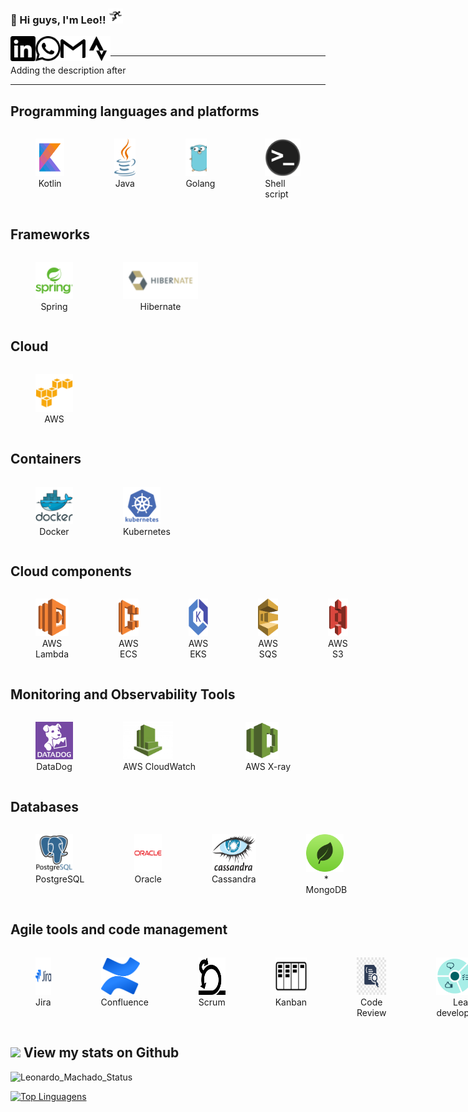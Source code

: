 ### 👋 Hi guys, I'm Leo!! <img src="icon/Running_icon_-_Noun_Project_17825.svg" width="24px">

<a target="_blank" href="https://www.linkedin.com/in/leomachadop/?locale=en_US">
  <img align="left" alt="LinkdeIN" width="40px" src="icon/linkedin.svg" />
</a>
<a target="_blank" href="https://api.whatsapp.com/send?phone=5511976524468">
  <img align="left" alt="Whatsapp" width="40px" src="icon/whatsapp.svg" />
</a>
<a target="_blank" href="mailto:arycleniobarros@gmail.com">
  <img align="left" alt="Gmail" width="40px" src="icon/gmail.svg" />
</a>
<a target="_blank" href="https://www.strava.com/athletes/leomachadop">
  <img align="left" alt="Facebook" width="40px" src="icon/strava.svg" />
</a>
<br>

---- 

Adding the description after

----

## Programming languages and platforms
<div style="display: flex">
    <figure>
      <img height="60" src="icon/icons8-kotlin.svg" alt="Kotlin">
      <figcaption style="text-align: center;">Kotlin</figcaption>
    </figure>
    <figure>
      <img height="60" src="icon/java-14.svg">
      <figcaption style="text-align: center;">Java</figcaption>
    </figure>
    <figure>
      <img height="60" src="icon/golang-gopher.svg">
      <figcaption style="text-align: center;">Golang</figcaption>
    </figure>
    <figure>
      <img height="60" src="icon/terminal.png">
      <figcaption style="text-align: left;">Shell script</figcaption>
    </figure>
</div>

## Frameworks
<div style="display: flex">
    <figure>
      <img height="60" src="icon/spring-original-wordmark.svg" alt="Spring">
      <figcaption style="text-align: center;">Spring</figcaption>
    </figure>
    <figure>
      <img height="60" src="icon/hibernate.png" alt="Hibernate">
      <figcaption style="text-align: center;">Hibernate</figcaption>
    </figure>
</div>


## Cloud
<div style="display: flex">
    <figure>
      <img height="60" src="icon/amazonwebservices-original.svg" alt="AWS">
      <figcaption style="text-align: center;">AWS</figcaption>
    </figure>
</div>

## Containers
<div style="display: flex">
    <figure>
      <img height="60" src="icon/docker-original-wordmark.svg" alt="Docker">
      <figcaption style="text-align: center;">Docker</figcaption>
    </figure>
    <figure>
      <img height="60" src="icon/kubernetes-plain-wordmark.svg" alt="Kubernetes">
      <figcaption style="text-align: center;">Kubernetes</figcaption>
    </figure>
</div>

## Cloud components
<div style="display: flex">
    <figure>
      <img height="60" src="icon/aws-lambda-svgrepo-com.svg" alt="Lambda">
      <figcaption style="text-align: center;">AWS Lambda</figcaption>
    </figure>
    <figure>
      <img height="60" src="icon/amazon_ecs-icon.svg" alt="ECS">
      <figcaption style="text-align: center;">AWS ECS</figcaption>
    </figure>
    <figure>
      <img height="60" src="icon/88_amazon-eks-icon.1593699613.svg" alt="EKC">
      <figcaption style="text-align: center;">AWS EKS</figcaption>
    </figure>
    <figure>
      <img height="60" src="icon/aws-sqs-simple-queue-service-seeklogo.com.svg" alt="SQS">
      <figcaption style="text-align: center;">AWS SQS</figcaption>
    </figure>
    <figure>
      <img height="60" src="icon/Amazon-S3-Logo.svg" alt="S3">
      <figcaption style="text-align: center;">AWS S3</figcaption>
    </figure>
</div>

## Monitoring and Observability Tools
<div style="display: flex">
    <figure>
      <img height="60" src="icon/data-dog.png" alt="DataDog">
      <figcaption style="text-align: center;">DataDog</figcaption>
    </figure>
    <figure>
      <img height="60" src="icon/aws-cloudwatch3112.jpg" alt="AWS CloudWatch">
      <figcaption style="text-align: center;">AWS CloudWatch</figcaption>
    </figure>
    <figure>
      <img height="60" src="icon/aws-xray.svg" alt="AWS X-ray">
      <figcaption style="text-align: center;">AWS X-ray</figcaption>
    </figure>
</div>

## Databases
<div style="display: flex">
    <figure>
      <img height="60" src="icon/postgresql-original-wordmark.svg" alt="PostgreSQL">
      <figcaption style="text-align: center;">PostgreSQL</figcaption>
    </figure>
    <figure>
      <img height="60" src="icon/oracle-original.svg" alt="Oracle">
      <figcaption style="text-align: center;">Oracle</figcaption>
    </figure>
    <figure>
      <img height="60" src="icon/Cassandra_logo.svg" alt="Cassandra">
      <figcaption style="text-align: center;">Cassandra</figcaption>
    </figure>
    <figure>
      <img height="60" src="icon/768px-Antu_mongodb.svg.png" alt="MongoDB">
      <figcaption style="text-align: center;">* MongoDB</figcaption>
    </figure>
</div>

## Agile tools and code management
<div style="display: flex">
    <figure>
      <img height="60" src="icon/jira-original-wordmark.svg" alt="Jira">
      <figcaption style="text-align: center;">Jira</figcaption>
    </figure>
    <figure>
      <img height="60" src="icon/confluence-seeklogo.com.svg" alt="Confluence">
      <figcaption style="text-align: center;">Confluence</figcaption>
    </figure>
    <figure>
      <img height="60" src="icon/scrum.png" alt="Scrum">
      <figcaption style="text-align: center;">Scrum</figcaption>
    </figure>
    <figure>
      <img height="60" src="icon/kanban.svg" alt="Kanban">
      <figcaption style="text-align: center;">Kanban</figcaption>
    </figure>
    <figure>
      <img height="60" src="icon/code-review.jpg" alt="Code Review">
      <figcaption style="text-align: center;">Code Review</figcaption>
    </figure>
    <figure>
      <img height="60" src="icon/method-ch2.svg" alt="Lean development">
      <figcaption style="text-align: center;">Lean development</figcaption>
    </figure>
    <figure>
      <img height="60" src="icon/Octicons-mark-github.svg" alt="Github">
      <figcaption style="text-align: center;">Github</figcaption>
    </figure>
    <figure>
      <img height="60" src="icon/gitlab.svg" alt="Gitlab">
      <figcaption style="text-align: center;">Gitlab</figcaption>
    </figure>
    <figure>
      <img height="60" src="icon/bitbucket-original-wordmark.svg" alt="bitbucket">
      <figcaption style="text-align: center;">bitbucket</figcaption>
    </figure>
</div>

## <img src="https://media.giphy.com/media/VgCDAzcKvsR6OM0uWg/giphy.gif" width="50"> View my stats on Github 

![Leonardo_Machado_Status](https://github-readme-stats.vercel.app/api?username=leomachadop&show_icons=true)

[![Top Linguagens](https://github-readme-stats.vercel.app/api/top-langs/?username=leomachadop&layout=compact)](https://github.com/anuraghazra/github-readme-stats)